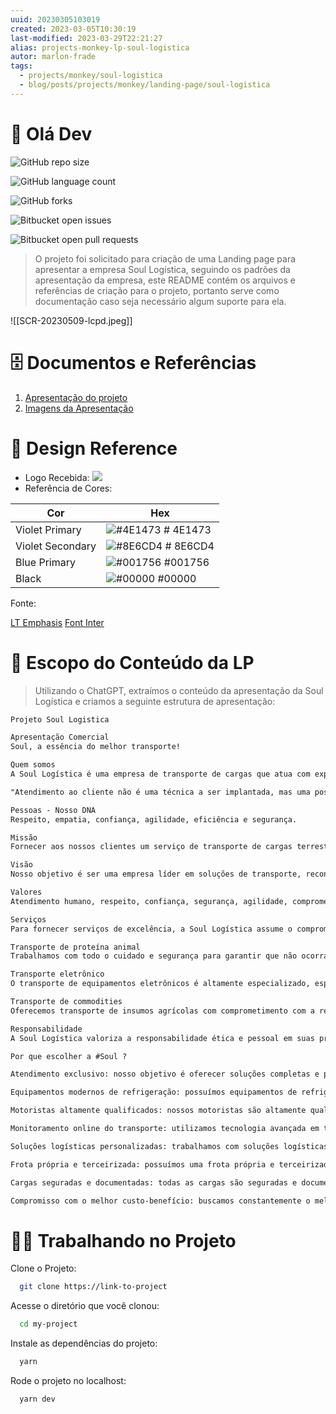 ```yaml
---
uuid: 20230305103019
created: 2023-03-05T10:30:19
last-modified: 2023-03-29T22:21:27
alias: projects-monkey-lp-soul-logistica
autor: marlon-frade
tags:
  - projects/monkey/soul-logistica
  - blog/posts/projects/monkey/landing-page/soul-logistica
---
```


# 👋 Olá Dev

![GitHub repo size](https://img.shields.io/github/repo-size/marlonfrade/project-soul-landing?style=for-the-badge)

![GitHub language count](https://img.shields.io/github/languages/count/marlonfrade/project-soul-landing?style=for-the-badge)

![GitHub forks](https://img.shields.io/github/forks/marlonfrade/project-soul-landing?style=for-the-badge)

![Bitbucket open issues](https://img.shields.io/bitbucket/issues/marlonfrade/project-soul-landing?style=for-the-badge)

![Bitbucket open pull requests](https://img.shields.io/bitbucket/pr-raw/marlonfrade/project-soul-landing?style=for-the-badge)

> O projeto foi solicitado para criação de uma Landing page para apresentar a empresa Soul Logística, seguindo os padrões da apresentação da empresa, este README contém os arquivos e referências de criação para o projeto, portanto serve como documentação caso seja necessário algum suporte para ela.

![[SCR-20230509-lcpd.jpeg]]

# 🗄️ Documentos e Referências

1. [Apresentação do projeto](https://t30993681.p.clickup-attachments.com/t30993681/20f63a31-4778-4128-804f-ad7bc69d8cd2/Sou_Logistica_Compactada.pdf?view=open)
2. [Imagens da Apresentação](https://wetransfer.com/downloads/ed80ceba41191d33290773caa09a349820230320213231/3ed861)

# 🎨 Design Reference

- Logo Recebida:
  ![](logo-soul.svg)
- Referência de Cores:

| Cor              | Hex                                                               |
| ---------------- | ----------------------------------------------------------------- |
| Violet Primary   | ![#4E1473](https://via.placeholder.com/10/4E1473?text=+) # 4E1473 |
| Violet Secondary | ![#8E6CD4](https://via.placeholder.com/10/8E6CD4?text=+) # 8E6CD4 |
| Blue Primary     | ![#001756](https://via.placeholder.com/10/001756?text=+) #001756  |
| Black            | ![#00000](https://via.placeholder.com/10/00000?text=+) #00000     |

Fonte:

[LT Emphasis](https://pt.fonts2u.com/lt-emphasis-light.fonte)
[Font Inter](https://fonts.google.com/specimen/Inter?query=Inter)

# 📝 Escopo do Conteúdo da LP

> Utilizando o ChatGPT, extraímos o conteúdo da apresentação da Soul Logística e criamos a seguinte estrutura de apresentação:

```txt
Projeto Soul Logistica

Apresentação Comercial
Soul, a essência do melhor transporte!

Quem somos
A Soul Logística é uma empresa de transporte de cargas que atua com experiência e responsabilidade em todo o território nacional. Com um atendimento exclusivo como diferencial, nosso objetivo é oferecer soluções completas e personalizadas para atender as necessidades específicas de cada cliente.

"Atendimento ao cliente não é uma técnica a ser implantada, mas uma postura a ser cultivada".

Pessoas - Nosso DNA
Respeito, empatia, confiança, agilidade, eficiência e segurança.

Missão
Fornecer aos nossos clientes um serviço de transporte de cargas terrestres de alta qualidade, com agilidade, eficiência e segurança. Buscamos sempre atender as necessidades específicas de cada cliente e superar suas expectativas, promovendo assim, sua satisfação e fidelização.

Visão
Nosso objetivo é ser uma empresa líder em soluções de transporte, reconhecida pela excelência em nossos serviços e atendimento. Nós nos esforçamos para atrair e reter nossos clientes, fornecendo soluções de transporte seguras, confiáveis e eficientes, sempre buscando sua satisfação.

Valores
Atendimento humano, respeito, confiança, segurança, agilidade, comprometimento e responsabilidade!

Serviços
Para fornecer serviços de excelência, a Soul Logística assume o compromisso de atender cada cliente com o máximo de sua capacidade. Entregamos sua carga com serviços confiáveis e especializados, adotando práticas conscientes de segurança, que visam proporcionar uma experiência mais satisfatória aos nossos clientes.

Transporte de proteína animal
Trabalhamos com todo o cuidado e segurança para garantir que não ocorram incidentes durante o transporte, que possam alterar as características do produto, como sabor, cor, textura ou até mesmo reduzir o tempo de prateleira.

Transporte eletrônico
O transporte de equipamentos eletrônicos é altamente especializado, especialmente para instrumentos musicais profissionais, computadores e outros equipamentos de alto valor que são extremamente sensíveis à temperatura, umidade, vibrações e impactos.

Transporte de commodities
Oferecemos transporte de insumos agrícolas com comprometimento com a responsabilidade comercial, social e ambiental. Nossa empresa está pronta para atender clientes de diferentes segmentos, desde pequenos agricultores tradicionais até grandes empresas.

Responsabilidade
A Soul Logística valoriza a responsabilidade ética e pessoal em suas práticas de negócios, visando a construção de relações confiáveis com clientes, funcionários e fornecedores. Para garantir a segurança dos serviços prestados, a empresa realiza treinamentos semestrais com os funcionários, buscando sempre a transparência e a honestidade em suas relações, com foco na qualidade e segurança de seus serviços.

Por que escolher a #Soul ?

Atendimento exclusivo: nosso objetivo é oferecer soluções completas e personalizadas para atender as necessidades específicas de cada cliente. Acreditamos que o atendimento ao cliente não é uma técnica a ser implantada, mas uma postura a ser cultivada.

Equipamentos modernos de refrigeração: possuímos equipamentos de refrigeração de última geração para transportar cargas resfriadas e congeladas, garantindo a temperatura ideal do produto.

Motoristas altamente qualificados: nossos motoristas são altamente qualificados e experientes em manusear e transportar cargas sensíveis. Eles passam por treinamentos constantes para manterem-se atualizados com as melhores práticas do mercado.

Monitoramento online do transporte: utilizamos tecnologia avançada em todas as etapas da operação, desde o manuseio até o rastreamento de cada carga. Isso garante maior segurança e transparência para nossos clientes.

Soluções logísticas personalizadas: trabalhamos com soluções logísticas personalizadas para atender às necessidades do cliente com qualidade e pontualidade. Nosso objetivo é superar as expectativas de nossos clientes, proporcionando uma experiência satisfatória.

Frota própria e terceirizada: possuímos uma frota própria e terceirizada de caminhões em excelentes condições e equipados com sistemas de alta qualidade.

Cargas seguradas e documentadas: todas as cargas são seguradas e documentadas, garantindo maior segurança e tranquilidade para nossos clientes.

Compromisso com o melhor custo-benefício: buscamos constantemente o melhor custo-benefício em todos os processos, sem comprometer a qualidade e segurança dos nossos serviços.
```

# 👨‍💻 Trabalhando no Projeto

Clone o Projeto:

```bash
  git clone https://link-to-project
```

Acesse o diretório que você clonou:

```bash
  cd my-project
```

Instale as dependências do projeto:

```bash
  yarn
```

Rode o projeto no localhost:

```bash
  yarn dev
```
